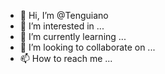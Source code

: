 - 👋 Hi, I’m @Tenguiano
- 👀 I’m interested in ...
- 🌱 I’m currently learning ...
- 💞️ I’m looking to collaborate on ...
- 📫 How to reach me ...

<!---
Tenguiano/Tenguiano is a ✨ special ✨ repository because its `README.md` (this file) appears on your GitHub profile.
You can click the Preview link to take a look at your changes.
--->
